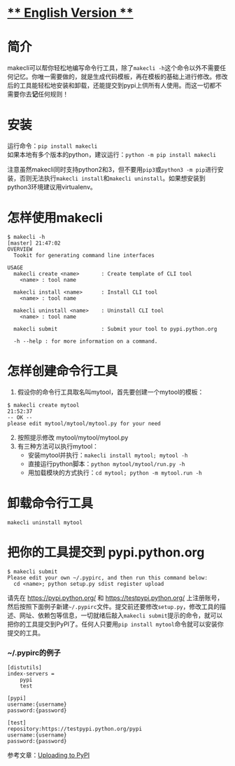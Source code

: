 # [** English Version **](https://github.com/qorzj/makecli/blob/master/README-en.md)

# 简介
makecli可以帮你轻松地编写命令行工具，除了`makecli -h`这个命令以外不需要任何记忆。你唯一需要做的，就是生成代码模板，再在模板的基础上进行修改。修改后的工具能轻松地安装和卸载，还能提交到pypi上供所有人使用。而这一切都不需要你去**记**任何规则！

# 安装
运行命令：`pip install makecli`  
如果本地有多个版本的python，建议运行：`python -m pip install makecli`  

注意虽然makecli同时支持python2和3，但不要用`pip3`或`python3 -m pip`进行安装，否则无法执行`makecli install`和`makecli uninstall`。如果想安装到python3环境建议用virtualenv。

# 怎样使用makecli
```
$ makecli -h                                                                                                     [master] 21:47:02
OVERVIEW
  Tookit for generating command line interfaces

USAGE
  makecli create <name>       : Create template of CLI tool
    <name> : tool name

  makecli install <name>      : Install CLI tool
    <name> : tool name

  makecli uninstall <name>    : Uninstall CLI tool
    <name> : tool name

  makecli submit              : Submit your tool to pypi.python.org

  -h --help : for more information on a command.

```

# 怎样创建命令行工具
1. 假设你的命令行工具取名叫mytool，首先要创建一个mytool的模板：
```
$ makecli create mytool                                                                                                           21:52:37
-- OK --
please edit mytool/mytool/mytool.py for your need

```

2. 按照提示修改 mytool/mytool/mytool.py
3. 有三种方法可以执行mytool：
    * 安装mytool并执行：`makecli install mytool; mytool -h`
    * 直接运行python脚本：`python mytool/mytool/run.py -h`
    * 用加载模块的方式执行：`cd mytool; python -m mytool.run -h`

# 卸载命令行工具
`makecli uninstall mytool`

# 把你的工具提交到 pypi.python.org  

```
$ makecli submit
Please edit your own ~/.pypirc, and then run this command below:
  cd <name>; python setup.py sdist register upload
```
请先在 https://pypi.python.org/ 和 https://testpypi.python.org/ 上注册账号，然后按照下面例子新建`~/.pypirc`文件。提交前还要修改`setup.py`，修改工具的描述、网址、依赖包等信息，一切就绪后敲入`makecli submit`提示的命令，就可以把你的工具提交到PyPI了。任何人只要用`pip install mytool`命令就可以安装你提交的工具。

### ~/.pypirc的例子
```
[distutils]
index-servers =
    pypi
    test

[pypi]
username:{username}
password:{password}

[test]
repository:https://testpypi.python.org/pypi
username:{username}
password:{password}
```

参考文章：[Uploading to PyPI](https://tom-christie.github.io/articles/pypi/)
